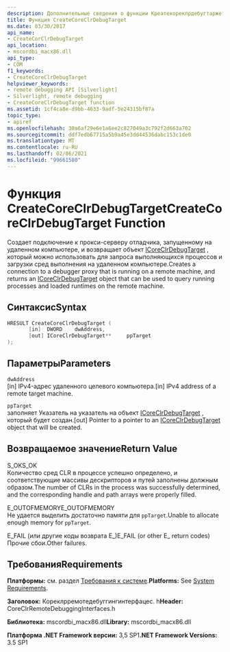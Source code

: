 ```yaml
---
description: Дополнительные сведения о функции Креатекореклрдебугтаржет
title: Функция CreateCoreClrDebugTarget
ms.date: 03/30/2017
api_name:
- CreateCorClrDebugTarget
api_location:
- mscordbi_macx86.dll
api_type:
- COM
f1_keywords:
- CreateCoreClrDebugTarget
helpviewer_keywords:
- remote debugging API [Silverlight]
- Silverlight, remote debugging
- CreateCoreClrDebugTarget function
ms.assetid: 1cf4ca8e-d9bb-4633-9adf-5e24315bf87a
topic_type:
- apiref
ms.openlocfilehash: 30a6af29e6e1a6ee2c827049a3c792f2d663a702
ms.sourcegitcommit: ddf7edb67715a5b9a45e3dd44536dabc153c1de0
ms.translationtype: MT
ms.contentlocale: ru-RU
ms.lasthandoff: 02/06/2021
ms.locfileid: "99661580"
---
```

# <a name="createcoreclrdebugtarget-function"></a><span data-ttu-id="ddbae-103">Функция CreateCoreClrDebugTarget</span><span class="sxs-lookup"><span data-stu-id="ddbae-103">CreateCoreClrDebugTarget Function</span></span>

<span data-ttu-id="ddbae-104">Создает подключение к прокси-серверу отладчика, запущенному на удаленном компьютере, и возвращает объект [ICoreClrDebugTarget](icoreclrdebugtarget-interface.md) , который можно использовать для запроса выполняющихся процессов и загрузки сред выполнения на удаленном компьютере.</span><span class="sxs-lookup"><span data-stu-id="ddbae-104">Creates a connection to a debugger proxy that is running on a remote machine, and returns an [ICoreClrDebugTarget](icoreclrdebugtarget-interface.md) object that can be used to query running processes and loaded runtimes on the remote machine.</span></span>  
  
## <a name="syntax"></a><span data-ttu-id="ddbae-105">Синтаксис</span><span class="sxs-lookup"><span data-stu-id="ddbae-105">Syntax</span></span>  
  
```cpp  
HRESULT CreateCoreClrDebugTarget (  
       [in]  DWORD    dwAddress,
       [out] ICoreClrDebugTarget**     ppTarget  
);  
```  
  
## <a name="parameters"></a><span data-ttu-id="ddbae-106">Параметры</span><span class="sxs-lookup"><span data-stu-id="ddbae-106">Parameters</span></span>  

 `dwAddress`  
 <span data-ttu-id="ddbae-107">[in] IPv4-адрес удаленного целевого компьютера.</span><span class="sxs-lookup"><span data-stu-id="ddbae-107">[in] IPv4 address of a remote target machine.</span></span>  
  
 `ppTarget`  
 <span data-ttu-id="ddbae-108">заполняет Указатель на указатель на объект [ICoreClrDebugTarget](icoreclrdebugtarget-interface.md) , который будет создан.</span><span class="sxs-lookup"><span data-stu-id="ddbae-108">[out] Pointer to a pointer to an [ICoreClrDebugTarget](icoreclrdebugtarget-interface.md) object that will be created.</span></span>  
  
## <a name="return-value"></a><span data-ttu-id="ddbae-109">Возвращаемое значение</span><span class="sxs-lookup"><span data-stu-id="ddbae-109">Return Value</span></span>  

 <span data-ttu-id="ddbae-110">S_OK</span><span class="sxs-lookup"><span data-stu-id="ddbae-110">S_OK</span></span>  
 <span data-ttu-id="ddbae-111">Количество сред CLR в процессе успешно определено, и соответствующие массивы дескрипторов и путей заполнены должным образом.</span><span class="sxs-lookup"><span data-stu-id="ddbae-111">The number of CLRs in the process was successfully determined, and the corresponding handle and path arrays were properly filled.</span></span>  
  
 <span data-ttu-id="ddbae-112">E_OUTOFMEMORY</span><span class="sxs-lookup"><span data-stu-id="ddbae-112">E_OUTOFMEMORY</span></span>  
 <span data-ttu-id="ddbae-113">Не удается выделить достаточно памяти для `ppTarget`.</span><span class="sxs-lookup"><span data-stu-id="ddbae-113">Unable to allocate enough memory for `ppTarget`.</span></span>  
  
 <span data-ttu-id="ddbae-114">E_FAIL (или другие коды возврата E_)</span><span class="sxs-lookup"><span data-stu-id="ddbae-114">E_FAIL (or other E_ return codes)</span></span>  
 <span data-ttu-id="ddbae-115">Прочие сбои.</span><span class="sxs-lookup"><span data-stu-id="ddbae-115">Other failures.</span></span>  
  
## <a name="requirements"></a><span data-ttu-id="ddbae-116">Требования</span><span class="sxs-lookup"><span data-stu-id="ddbae-116">Requirements</span></span>  

 <span data-ttu-id="ddbae-117">**Платформы:** см. раздел [Требования к системе](../../get-started/system-requirements.md).</span><span class="sxs-lookup"><span data-stu-id="ddbae-117">**Platforms:** See [System Requirements](../../get-started/system-requirements.md).</span></span>  
  
 <span data-ttu-id="ddbae-118">**Заголовок:** Кореклрремотедебуггингинтерфацес. h</span><span class="sxs-lookup"><span data-stu-id="ddbae-118">**Header:** CoreClrRemoteDebuggingInterfaces.h</span></span>  
  
 <span data-ttu-id="ddbae-119">**Библиотека:** mscordbi_macx86.dll</span><span class="sxs-lookup"><span data-stu-id="ddbae-119">**Library:** mscordbi_macx86.dll</span></span>  
  
 <span data-ttu-id="ddbae-120">**Платформа .NET Framework версии:** 3,5 SP1</span><span class="sxs-lookup"><span data-stu-id="ddbae-120">**.NET Framework Versions:** 3.5 SP1</span></span>
